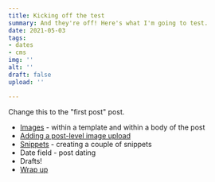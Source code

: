 ```yaml
---
title: Kicking off the test
summary: And they're off! Here's what I'm going to test.
date: 2021-05-03
tags:
- dates
- cms
img: ''
alt: ''
draft: false
upload: ''

---
```

Change this to the "first post" post.

* [Images](/images/) - within a template and within a body of the post
* [Adding a post-level image upload](/post-level-image-uploads/)
* [Snippets](/snippets/) - creating a couple of snippets
* Date field - post dating
* Drafts!
* [Wrap up](/wrap-up/)
